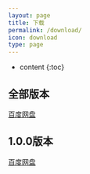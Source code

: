 ```yaml
---
layout: page
title: 下载
permalink: /download/
icon: download
type: page
---
```


* content
{:toc}




## 全部版本
[百度网盘](https://pan.baidu.com/s/1sRLddCdn1gdQCKKYiYiT1g)

## 1.0.0版本
[百度网盘](https://pan.baidu.com/s/1SrTmMBPKogF_gZKhvY-HOg)
